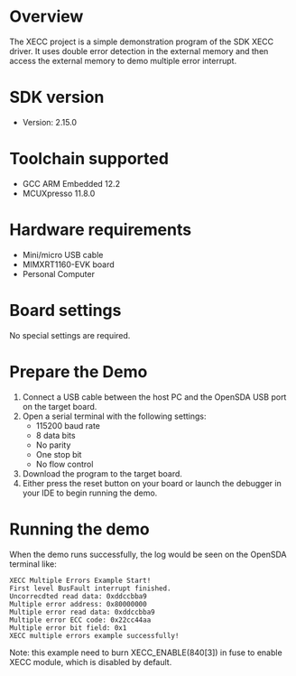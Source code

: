 Overview
========
The XECC project is a simple demonstration program of the SDK XECC driver. It uses double error detection in the external memory
and then access the external memory to demo multiple error interrupt.

SDK version
===========
- Version: 2.15.0

Toolchain supported
===================
- GCC ARM Embedded  12.2
- MCUXpresso  11.8.0

Hardware requirements
=====================
- Mini/micro USB cable
- MIMXRT1160-EVK board
- Personal Computer

Board settings
==============
No special settings are required.

Prepare the Demo
================
1.  Connect a USB cable between the host PC and the OpenSDA USB port on the target board.
2.  Open a serial terminal with the following settings:
    - 115200 baud rate
    - 8 data bits
    - No parity
    - One stop bit
    - No flow control
3.  Download the program to the target board.
4.  Either press the reset button on your board or launch the debugger in your IDE to begin running the demo.

Running the demo
================
When the demo runs successfully, the log would be seen on the OpenSDA terminal like:

~~~~~~~~~~~~~~~~~~~~~~~~~~~~~~~~~~~~~~~~~
XECC Multiple Errors Example Start!
First level BusFault interrupt finished.
Uncorrecdted read data: 0xddccbba9 
Multiple error address: 0x80000000 
Multiple error read data: 0xddccbba9 
Multiple error ECC code: 0x22cc44aa 
Multiple error bit field: 0x1 
XECC multiple errors example successfully!

~~~~~~~~~~~~~~~~~~~~~~~~~~~~~~~~~~~~~~~~~
Note: this example need to burn XECC_ENABLE(840[3]) in fuse to enable XECC module, which is disabled by default.

